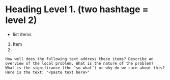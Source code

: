 # Heading Level 1. (two hashtage = level 2)

* list items

1. Item
2. 


```
How well does the following text address these items? Describe an overview of the local problem. What is the nature of the problem?
What is the significance (the ‘so what’) or why do we care about this? Here is the text: "<paste text here>"
```
